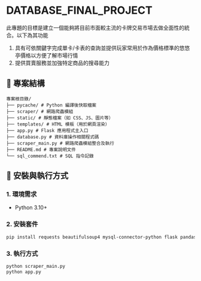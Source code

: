 # DATABASE_FINAL_PROJECT

此專題的目標是建立一個能夠將目前市面較主流的卡牌交易市場去做全面性的統合。以下為其功能

1. 具有可依關鍵字完成單卡/卡表的查詢並提供玩家常用於作為價格標準的悠悠亭價格以方便了解市場行情
2. 提供買賣服務並加強特定商品的搜尋能力

## 📁 專案結構

```
專案根目錄/
├── pycache/ # Python 編譯後快取檔案
├── scraper/ # 網路爬蟲模組
├── static/ # 靜態檔案（如 CSS、JS、圖片等）
├── templates/ # HTML 模板（用於網頁渲染）
├── app.py # Flask 應用程式主入口
├── database.py # 資料庫操作相關程式碼
├── scraper_main.py # 網路爬蟲模組整合及執行
├── README.md # 專案說明文件
└── sql_commend.txt # SQL 指令記錄
```

## 🚀 安裝與執行方式

### 1. 環境需求

- Python 3.10+

### 2. 安裝套件

```bash
pip install requests beautifulsoup4 mysql-connector-python flask pandas schedule Werkzeug
```

### 3. 執行方式

```bash
python scraper_main.py 
python app.py
```